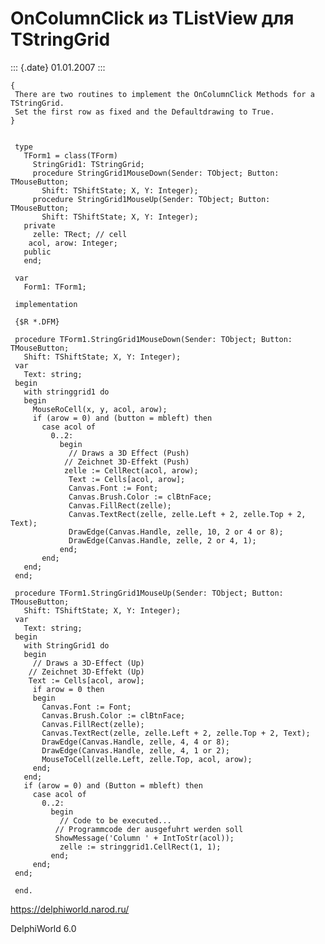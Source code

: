 OnColumnClick из TListView для TStringGrid
==========================================

::: {.date}
01.01.2007
:::

    { 
     There are two routines to implement the OnColumnClick Methods for a TStringGrid. 
     Set the first row as fixed and the Defaultdrawing to True. 
    }
     
     
     type
       TForm1 = class(TForm)
         StringGrid1: TStringGrid;
         procedure StringGrid1MouseDown(Sender: TObject; Button: TMouseButton;
           Shift: TShiftState; X, Y: Integer);
         procedure StringGrid1MouseUp(Sender: TObject; Button: TMouseButton;
           Shift: TShiftState; X, Y: Integer);
       private
         zelle: TRect; // cell 
        acol, arow: Integer;
       public
       end;
     
     var
       Form1: TForm1;
     
     implementation
     
     {$R *.DFM}
     
     procedure TForm1.StringGrid1MouseDown(Sender: TObject; Button: TMouseButton;
       Shift: TShiftState; X, Y: Integer);
     var
       Text: string;
     begin
       with stringgrid1 do
       begin
         MouseRoCell(x, y, acol, arow);
         if (arow = 0) and (button = mbleft) then
           case acol of
             0..2:
               begin
                 // Draws a 3D Effect (Push) 
                // Zeichnet 3D-Effekt (Push) 
                zelle := CellRect(acol, arow);
                 Text := Cells[acol, arow];
                 Canvas.Font := Font;
                 Canvas.Brush.Color := clBtnFace;
                 Canvas.FillRect(zelle);
                 Canvas.TextRect(zelle, zelle.Left + 2, zelle.Top + 2, Text);
                 DrawEdge(Canvas.Handle, zelle, 10, 2 or 4 or 8);
                 DrawEdge(Canvas.Handle, zelle, 2 or 4, 1);
               end;
           end;
       end;
     end;
     
     procedure TForm1.StringGrid1MouseUp(Sender: TObject; Button: TMouseButton;
       Shift: TShiftState; X, Y: Integer);
     var
       Text: string;
     begin
       with StringGrid1 do
       begin
         // Draws a 3D-Effect (Up) 
        // Zeichnet 3D-Effekt (Up) 
        Text := Cells[acol, arow];
         if arow = 0 then
         begin
           Canvas.Font := Font;
           Canvas.Brush.Color := clBtnFace;
           Canvas.FillRect(zelle);
           Canvas.TextRect(zelle, zelle.Left + 2, zelle.Top + 2, Text);
           DrawEdge(Canvas.Handle, zelle, 4, 4 or 8);
           DrawEdge(Canvas.Handle, zelle, 4, 1 or 2);
           MouseToCell(zelle.Left, zelle.Top, acol, arow);
         end;
       end;
       if (arow = 0) and (Button = mbleft) then
         case acol of
           0..2:
             begin
               // Code to be executed... 
              // Programmcode der ausgefuhrt werden soll 
              ShowMessage('Column ' + IntToStr(acol));
               zelle := stringgrid1.CellRect(1, 1);
             end;
         end;
     end;
     
     end.

<https://delphiworld.narod.ru/>

DelphiWorld 6.0
